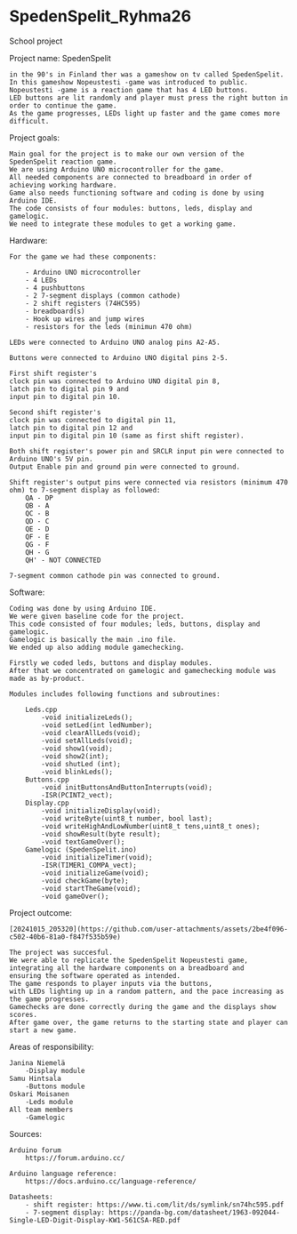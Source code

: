 # SpedenSpelit_Ryhma26
School project

Project name: SpedenSpelit

    in the 90's in Finland ther was a gameshow on tv called SpedenSpelit. 
    In this gameshow Nopeustesti -game was introduced to public. 
    Nopeustesti -game is a reaction game that has 4 LED buttons. 
    LED buttons are lit randomly and player must press the right button in order to continue the game. 
    As the game progresses, LEDs light up faster and the game comes more difficult.

Project goals:

    Main goal for the project is to make our own version of the SpedenSpelit reaction game. 
    We are using Arduino UNO microcontroller for the game. 
    All needed components are connected to breadboard in order of achieving working hardware.
    Game also needs functioning software and coding is done by using Arduino IDE. 
    The code consists of four modules: buttons, leds, display and gamelogic. 
    We need to integrate these modules to get a working game.

Hardware:

    For the game we had these components:

        - Arduino UNO microcontroller
        - 4 LEDs
        - 4 pushbuttons
        - 2 7-segment displays (common cathode)
        - 2 shift registers (74HC595)
        - breadboard(s)
        - Hook up wires and jump wires
        - resistors for the leds (minimun 470 ohm)

    LEDs were connected to Arduino UNO analog pins A2-A5.

    Buttons were connected to Arduino UNO digital pins 2-5.

    First shift register's 
    clock pin was connected to Arduino UNO digital pin 8, 
    latch pin to digital pin 9 and 
    input pin to digital pin 10.

    Second shift register's
    clock pin was connected to digital pin 11, 
    latch pin to digital pin 12 and 
    input pin to digital pin 10 (same as first shift register).

    Both shift register's power pin and SRCLR input pin were connected to Arduino UNO's 5V pin. 
    Output Enable pin and ground pin were connected to ground.

    Shift register's output pins were connected via resistors (minimum 470 ohm) to 7-segment display as followed:
        QA - DP
        QB - A
        QC - B
        QD - C
        QE - D
        QF - E
        QG - F
        QH - G
        QH' - NOT CONNECTED

    7-segment common cathode pin was connected to ground.

Software:

    Coding was done by using Arduino IDE.
    We were given baseline code for the project. 
    This code consisted of four modules; leds, buttons, display and gamelogic. 
    Gamelogic is basically the main .ino file. 
    We ended up also adding module gamechecking.

    Firstly we coded leds, buttons and display modules. 
    After that we concentrated on gamelogic and gamechecking module was made as by-product.

    Modules includes following functions and subroutines:

        Leds.cpp
            -void initializeLeds();
            -void setLed(int ledNumber);
            -void clearAllLeds(void);
            -void setAllLeds(void);
            -void show1(void);
            -void show2(int);
            -void shutLed (int);
            -void blinkLeds();
        Buttons.cpp
            -void initButtonsAndButtonInterrupts(void);
            -ISR(PCINT2_vect);
        Display.cpp
            -void initializeDisplay(void);
            -void writeByte(uint8_t number, bool last);
            -void writeHighAndLowNumber(uint8_t tens,uint8_t ones);
            -void showResult(byte result);
            -void textGameOver();
        Gamelogic (SpedenSpelit.ino)
            -void initializeTimer(void);
            -ISR(TIMER1_COMPA_vect);
            -void initializeGame(void);
            -void checkGame(byte);
            -void startTheGame(void);
            -void gameOver();

Project outcome:

    [20241015_205320](https://github.com/user-attachments/assets/2be4f096-c502-40b6-81a0-f847f535b59e)

    The project was succesful. 
    We were able to replicate the SpedenSpelit Nopeustesti game, 
    integrating all the hardware components on a breadboard and 
    ensuring the software operated as intended. 
    The game responds to player inputs via the buttons, 
    with LEDs lighting up in a random pattern, and the pace increasing as the game progresses.
    Gamechecks are done correctly during the game and the displays show scores.
    After game over, the game returns to the starting state and player can start a new game.


Areas of responsibility:

    Janina Niemelä
        -Display module
    Samu Hintsala
        -Buttons module
    Oskari Moisanen
        -Leds module
    All team members
        -Gamelogic

Sources:

    Arduino forum
        https://forum.arduino.cc/
    
    Arduino language reference:
        https://docs.arduino.cc/language-reference/
        
    Datasheets:
        - shift register: https://www.ti.com/lit/ds/symlink/sn74hc595.pdf
        - 7-segment display: https://panda-bg.com/datasheet/1963-092044-Single-LED-Digit-Display-KW1-561CSA-RED.pdf
